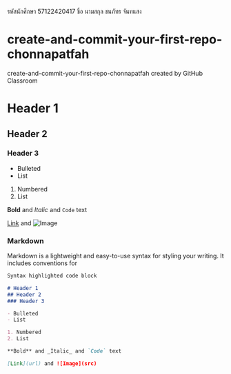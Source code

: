 รหัสนักศึกษา
57122420417
ชื่อ นามสกุล
ชนภัทร จันทแสง
# create-and-commit-your-first-repo-chonnapatfah
create-and-commit-your-first-repo-chonnapatfah created by GitHub Classroom
# Header 1
## Header 2
### Header 3

- Bulleted
- List

1. Numbered
2. List

**Bold** and _Italic_ and `Code` text

[Link](url) and ![Image](src)

### Markdown

Markdown is a lightweight and easy-to-use syntax for styling your writing. It includes conventions for

```markdown
Syntax highlighted code block

# Header 1
## Header 2
### Header 3

- Bulleted
- List

1. Numbered
2. List

**Bold** and _Italic_ and `Code` text

[Link](url) and ![Image](src)
